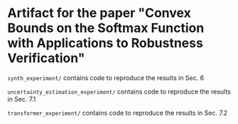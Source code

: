 # Artifact for the paper "Convex Bounds on the Softmax Function with Applications to Robustness Verification"

`synth_experiment/` contains code to reproduce the results in Sec. 6

`uncertainty_estimation_experiment/` contains code to reproduce the results in Sec. 7.1

`transformer_experiment/` contains code to reproduce the results in Sec. 7.2
